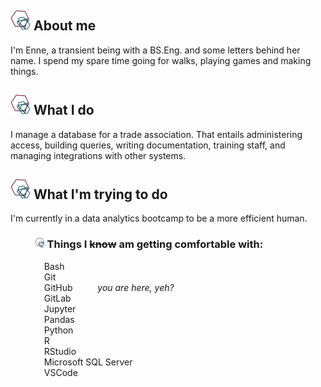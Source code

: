 ## ![icon](./icon/favicon-32x32.png) About me
I'm Enne, a transient being with a BS.Eng. and some letters behind her name. I spend my spare time going for walks, playing games and making things.

## ![icon](./icon/favicon-32x32.png) What I do
I manage a database for a trade association. That entails administering access, building queries, writing documentation, training staff, and managing integrations with other systems.


## ![icon](./icon/favicon-32x32.png) What I'm trying to do
I'm currently in a data analytics bootcamp to be a more efficient human.
### &nbsp; &nbsp; &nbsp; &nbsp; &nbsp; ![icon](./icon/favicon-16x16.png) Things I ~~know~~ am getting comfortable with:
 &emsp; &emsp; &emsp; Bash<br />
 &emsp; &emsp; &emsp; Git<br />
 &emsp; &emsp; &emsp; GitHub &emsp; &emsp; *you are here, yeh?* <br />
 &emsp; &emsp; &emsp; GitLab<br />
 &emsp; &emsp; &emsp; Jupyter<br />
 &emsp; &emsp; &emsp; Pandas<br />
 &emsp; &emsp; &emsp; Python<br />
 &emsp; &emsp; &emsp; R<br />
 &emsp; &emsp; &emsp; RStudio<br />
 &emsp; &emsp; &emsp; Microsoft SQL Server<br />
 &emsp; &emsp; &emsp; VSCode<br />


